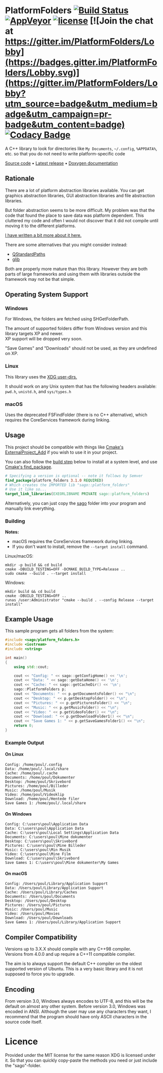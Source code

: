# PlatformFolders [![Build Status](https://travis-ci.org/sago007/PlatformFolders.svg?branch=master)](https://travis-ci.org/sago007/PlatformFolders) [![AppVeyor](https://img.shields.io/appveyor/ci/sago007/PlatformFolders.svg?label=Windows)](https://ci.appveyor.com/project/sago007/platformfolders) [![license](https://img.shields.io/github/license/sago007/PlatformFolders.svg)](https://raw.githubusercontent.com/sago007/PlatformFolders/master/LICENSE) [![Join the chat at https://gitter.im/PlatformFolders/Lobby](https://badges.gitter.im/PlatformFolders/Lobby.svg)](https://gitter.im/PlatformFolders/Lobby?utm_source=badge&utm_medium=badge&utm_campaign=pr-badge&utm_content=badge) [![Codacy Badge](https://api.codacy.com/project/badge/Grade/729e36adcf5c4523bd136de1b33441cb)](https://www.codacy.com/app/github_43/PlatformFolders?utm_source=github.com&amp;utm_medium=referral&amp;utm_content=sago007/PlatformFolders&amp;utm_campaign=Badge_Grade)

A C++ library to look for directories like `My Documents`, `~/.config`, `%APPDATA%`, etc. so that you do not need to write platform-specific code

[Source code](https://github.com/sago007/PlatformFolders) • [Latest release](https://github.com/sago007/PlatformFolders/releases/latest) • [Doxygen documentation](http://sago007.github.io/PlatformFolders/html/doxygen/)

## Rationale

There are a lot of platform abstraction libraries available. You can get graphics abstraction libraries, GUI abstraction libraries and file abstraction libraries.

But folder abstraction seems to be more difficult.
My problem was that the code that found the place to save data was platform dependent. This cluttered my code and often I would not discover that it did not compile until moving it to the different platforms.

[I have written a bit more about it here.](http://sago007.blogspot.dk/2015/10/abstraction-for-special-folders.html)

There are some alternatives that you might consider instead:

* [QStandardPaths](http://doc.qt.io/qt-5/qstandardpaths.html)
* [glib](https://developer.gnome.org/glib/stable/glib-Miscellaneous-Utility-Functions.html)

Both are properly more mature than this library. However they are both parts of large frameworks and using them with libraries outside the framework may not be that simple.

## Operating System Support

### Windows

For Windows, the folders are fetched using SHGetFolderPath.

The amount of supported folders differ from Windows version and this library targets XP and newer.\
XP support will be dropped very soon.

"Save Games" and "Downloads" should not be used, as they are undefined on XP.

### Linux

This library uses the [XDG user-dirs.](https://specifications.freedesktop.org/basedir-spec/basedir-spec-latest.html)

It should work on any Unix system that has the following headers available: `pwd.h`, `unistd.h`, and `sys/types.h`

### macOS

Uses the deprecated FSFindFolder (there is no C++ alternative), which requires the CoreServices framework during linking.

## Usage

This project should be compatible with things like [Cmake's ExternalProject_Add](https://cmake.org/cmake/help/latest/module/ExternalProject.html?highlight=externalproject_add#command:externalproject_add) if you wish to use it in your project.

You can also follow the [build step](#building) below to install at a system level, and use [Cmake's find_package](https://cmake.org/cmake/help/latest/command/find_package.html).

```cmake
# Specifying a version is optional -- note it follows by Semver
find_package(platform_folders 3.1.0 REQUIRED)
# Which creates the IMPORTED lib "sago::platform_folders"
# Use it like so...
target_link_libraries(EXEORLIBNAME PRIVATE sago::platform_folders)
```

Alternatively, you can just copy the [sago](https://github.com/sago007/PlatformFolders/tree/master/sago) folder into your program and manually link everything.

### Building

**Notes:**

* macOS requires the CoreServices framework during linking.
* If you don't want to install, remove the `--target install` command.

Linux/macOS:

```
mkdir -p build && cd build
cmake -DBUILD_TESTING=OFF -DCMAKE_BUILD_TYPE=Release ..
sudo cmake --build . --target install
```

Windows:

```
mkdir build && cd build
cmake -DBUILD_TESTING=OFF ..
runas /user:Administrator "cmake --build . --config Release --target install"
```

## Example Usage

This sample program gets all folders from the system:

```cpp
#include <sago/platform_folders.h>
#include <iostream>
#include <string>

int main()
{
	using std::cout;

	cout << "Config: " << sago::getConfigHome() << '\n';
	cout << "Data: " << sago::getDataHome() << '\n';
	cout << "Cache: " << sago::getCacheDir() << '\n';
	sago::PlatformFolders p;
	cout << "Documents: " << p.getDocumentsFolder() << "\n";
	cout << "Desktop: " << p.getDesktopFolder() << "\n";
	cout << "Pictures: " << p.getPicturesFolder() << "\n";
	cout << "Music: " << p.getMusicFolder() << "\n";
	cout << "Video: " << p.getVideoFolder() << "\n";
	cout << "Download: " << p.getDownloadFolder1() << "\n";
	cout << "Save Games 1: " << p.getSaveGamesFolder1() << "\n";
	return 0;
}
```

### Example Output

#### On Linux

```
Config: /home/poul/.config
Data: /home/poul/.local/share
Cache: /home/poul/.cache
Documents: /home/poul/Dokumenter
Desktop: /home/poul/Skrivebord
Pictures: /home/poul/Billeder
Music: /home/poul/Musik
Video: /home/poul/Videoklip
Download: /home/poul/Hentede filer
Save Games 1: /home/poul/.local/share
```

#### On Windows

```
Config: C:\users\poul\Application Data
Data: C:\users\poul\Application Data
Cache: C:\users\poul\Local Settings\Application Data
Documents: C:\users\poul\Mine dokumenter
Desktop: C:\users\poul\Skrivebord
Pictures: C:\users\poul\Mine Billeder
Music: C:\users\poul\Min Musik
Video: C:\users\poul\Mine Film
Download: C:\users\poul\Skrivebord
Save Games 1: C:\users\poul\Mine dokumenter\My Games
```

#### On macOS

```
Config: /Users/poul/Library/Application Support
Data: /Users/poul/Library/Application Support
Cache: /Users/poul/Library/Caches
Documents: /Users/poul/Documents
Desktop: /Users/poul/Desktop
Pictures: /Users/poul/Pictures
Music: /Users/poul/Music
Video: /Users/poul/Movies
Download: /Users/poul/Downloads
Save Games 1: /Users/poul/Library/Application Support
```

## Compiler Compatibility

Versions up to 3.X.X should compile with any C++98 compiler.\
Versions from 4.0.0 and up require a C++11 compatible compiler.

The aim is to always support the default C++ compiler on the oldest supported version of Ubuntu. This is a very basic library and it is not supposed to force you to upgrade.

## Encoding

From version 3.0, Windows always encodes to UTF-8, and this will be the default on almost any other system.
Before version 3.0, Windows was encoded in ANSI.
Although the user may use any characters they want, I recommend that the program should have only ASCII characters in the source code itself.

# Licence

Provided under the MIT license for the same reason XDG is licensed under it. So that you can quickly copy-paste the methods you need or just include the "sago"-folder.
